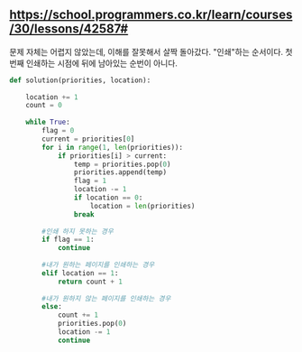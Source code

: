 https://school.programmers.co.kr/learn/courses/30/lessons/42587#
---

문제 자체는 어렵지 않았는데, 이해를 잘못해서 살짝 돌아갔다. "인쇄"하는 순서이다. 첫번째 인쇄하는 시점에 뒤에 남아있는 순번이 아니다.

```python
def solution(priorities, location):
    
    location += 1
    count = 0
    
    while True:
        flag = 0
        current = priorities[0]
        for i in range(1, len(priorities)):
            if priorities[i] > current:
                temp = priorities.pop(0)
                priorities.append(temp)
                flag = 1
                location -= 1
                if location == 0:
                    location = len(priorities)
                break
        
        #인쇄 하지 못하는 경우
        if flag == 1:
            continue
        
        #내가 원하는 페이지를 인쇄하는 경우
        elif location == 1:
            return count + 1
        
        #내가 원하지 않는 페이지를 인쇄하는 경우
        else:
            count += 1
            priorities.pop(0)
            location -= 1
            continue
```
